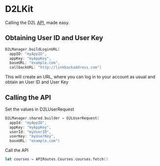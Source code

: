 # D2LKit

Calling the D2L [API](https://docs.valence.desire2learn.com/reference.html), made easy.

## Obtaining User ID and User Key
```swift
D2LManager.buildLoginURL(
  appID: "myAppID",
  appKey: "myAppKey",
  baseURL: "example.com",
  callbackURL: "http://linkbackaddress.com")
```
This will create an URL, where you can log in to your account as usual and obtain an User ID and User Key

## Calling the API
Set the values in D2LUserRequest

```swift
D2LManager.shared.builder = D2LUserRequest(
  appId: "myAppID", 
  appKey: "myAppKey", 
  userId: "myUserID",
  userKey: "myUserKey", 
  baseURL: "example.com")
```

Call the API
```swift
let courses = APIRoutes.Courses.courses.fetch()
```
